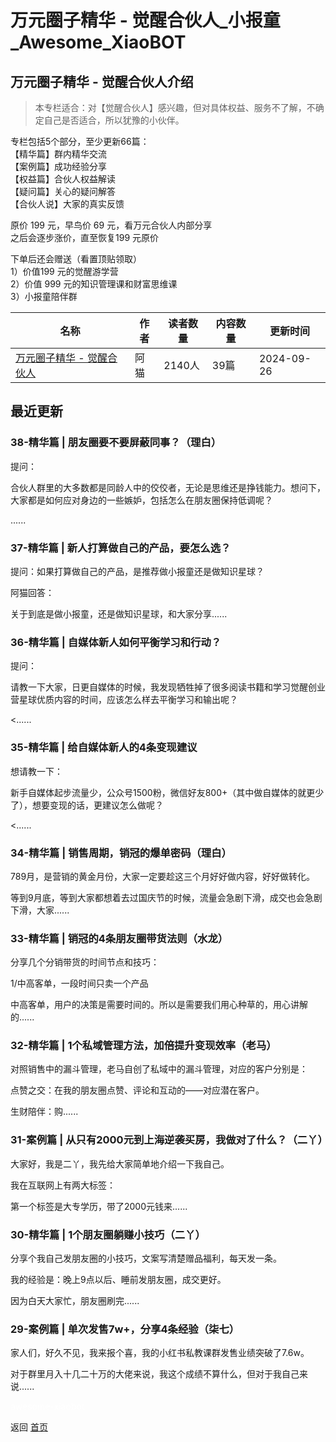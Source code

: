 # 万元圈子精华 - 觉醒合伙人_小报童_Awesome_XiaoBOT

## 万元圈子精华 - 觉醒合伙人介绍
> 本专栏适合：对【觉醒合伙人】感兴趣，但对具体权益、服务不了解，不确定自己是否适合，所以犹豫的小伙伴。    
    
专栏包括5个部分，至少更新66篇：    
【精华篇】群内精华交流    
【案例篇】成功经验分享    
【权益篇】合伙人权益解读    
【疑问篇】关心的疑问解答    
【合伙人说】大家的真实反馈    
    
原价 199 元，早鸟价 69 元，看万元合伙人内部分享    
之后会逐步涨价，直至恢复199 元原价    
    
下单后还会赠送（看置顶贴领取）    
1）价值199 元的觉醒游学营    
2）价值 999 元的知识管理课和财富思维课    
3）小报童陪伴群  
  


|名称|作者|读者数量|内容数量|更新时间|
|---|---|---|---|---|
|[万元圈子精华 - 觉醒合伙人](https://xiaobot.net/p/juexing?refer=0b133df9-27dc-423b-8101-639049001c13)|阿猫|2140人|39篇|2024-09-26|

## 最近更新
### 38-精华篇 | 朋友圈要不要屏蔽同事？（理白）

提问：

合伙人群里的大多数都是同龄人中的佼佼者，无论是思维还是挣钱能力。想问下，大家都是如何应对身边的一些嫉妒，包括怎么在朋友圈保持低调呢？

......

### 37-精华篇 | 新人打算做自己的产品，要怎么选？

提问：如果打算做自己的产品，是推荐做小报童还是做知识星球？



阿猫回答：



关于到底是做小报童，还是做知识星球，和大家分享......

### 36-精华篇 | 自媒体新人如何平衡学习和行动？

提问：

请教一下大家，日更自媒体的时候，我发现牺牲掉了很多阅读书籍和学习觉醒创业营星球优质内容的时间，应该怎么样去平衡学习和输出呢？



<......

### 35-精华篇 | 给自媒体新人的4条变现建议

想请教一下：



新手自媒体起步流量少，公众号1500粉，微信好友800+（其中做自媒体的就更少了），想要变现的话，更建议怎么做呢？

 <......

### 34-精华篇 | 销售周期，销冠的爆单密码（理白）

789月，是营销的黄金月份，大家一定要趁这三个月好好做内容，好好做转化。



等到9月底，等到大家都想着去过国庆节的时候，流量会急剧下滑，成交也会急剧下滑，大家......

### 33-精华篇 | 销冠的4条朋友圈带货法则（水龙）

分享几个分销带货的时间节点和技巧：

1/中高客单，一段时间只卖一个产品

中高客单，用户的决策是需要时间的。所以是需要我们用心种草的，用心讲解的......

### 32-精华篇 | 1个私域管理方法，加倍提升变现效率（老马）

对照销售中的漏斗管理，老马自创了私域中的漏斗管理，对应的客户分别是：

点赞之交：在我的朋友圈点赞、评论和互动的——对应潜在客户。

生财陪伴：购......

### 31-案例篇 | 从只有2000元到上海逆袭买房，我做对了什么？（二丫）

大家好，我是二丫，我先给大家简单地介绍一下我自己。



我在互联网上有两大标签：



第一个标签是大专学历，带了2000元钱来......

### 30-精华篇 | 1个朋友圈躺赚小技巧（二丫）

分享个我自己发朋友圈的小技巧，文案写清楚赠品福利，每天发一条。

我的经验是：晚上9点以后、睡前发朋友圈，成交更好。

因为白天大家忙，朋友圈刷完......

### 29-案例篇 | 单次发售7w+，分享4条经验（柒七）

 家人们，好久不见，我来报个喜，我的小红书私教课群发售业绩突破了7.6w。



对于群里月入十几二十万的大佬来说，我这个成绩不算什么，但对于我自己来说......


<a href="https://github.com/Reno9527/awesome-xiaobot" style="color: white; text-decoration: none;">awesome-xiaobot</a>

返回 [首页](../README.md)
